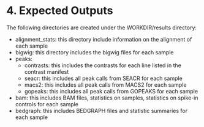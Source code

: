 # 4. Expected Outputs
The following directories are created under the WORKDIR/results directory:

- alignment_stats: this directory include information on the alignment of each sample
- bigwig: this directory includes the bigwig files for each sample 
- peaks:
    - contrasts: this includes the contrasts for each line listed in the contrast manifest
    - seacr: this includes all peak calls from SEACR for each sample
    - macs2: this includes all peak calls from MACS2 for each sample
    - gopeaks: this includes all peak calls from GOPEAKS for each sample
- bam: this includes BAM files, statistics on samples, statistics on spike-in controls for each sample
- bedgraph: this includes BEDGRAPH files and statistic summaries for each sample